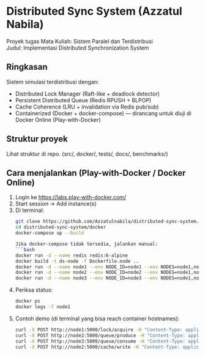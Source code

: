 # Distributed Sync System (Azzatul Nabila)

Proyek tugas Mata Kuliah: Sistem Paralel dan Terdistribusi  
Judul: Implementasi Distributed Synchronization System

## Ringkasan
Sistem simulasi terdistribusi dengan:
- Distributed Lock Manager (Raft-like + deadlock detector)
- Persistent Distributed Queue (Redis RPUSH + BLPOP)
- Cache Coherence (LRU + invalidation via Redis pub/sub)
- Containerized (Docker + docker-compose) — dirancang untuk diuji di Docker Online (Play-with-Docker)

## Struktur proyek
Lihat struktur di repo. (src/, docker/, tests/, docs/, benchmarks/)

## Cara menjalankan (Play-with-Docker / Docker Online)
1. Login ke https://labs.play-with-docker.com/
2. Start session → Add instance(s)
3. Di terminal:
   ```bash
   git clone https://github.com/Azzatulnabila/distributed-sync-system.git
   cd distributed-sync-system/docker
   docker-compose up --build

   Jika docker-compose tidak tersedia, jalankan manual:
   ```bash
   docker run -d --name redis redis:6-alpine
   docker build -t ds-node -f Dockerfile.node ..
   docker run -d --name node1 --env NODE_ID=node1 --env NODES=node1,node2,node3 --env REDIS_HOST=redis ds-node
   docker run -d --name node2 --env NODE_ID=node2 --env NODES=node1,node2,node3 --env REDIS_HOST=redis ds-node
   docker run -d --name node3 --env NODE_ID=node3 --env NODES=node1,node2,node3 --env REDIS_HOST=redis ds-node

4. Periksa status:
   ```bash
   docker ps
   docker logs -f node1

5. Contoh demo (di terminal yang bisa reach container hostnames):
   ```bash
   curl -X POST http://node1:5000/lock/acquire -H "Content-Type: application/json" -d '{"resource":"r1","mode":"exclusive"}'
   curl -X POST http://node2:5000/queue/produce -H "Content-Type: application/json" -d '{"topic":"t","message":"hello"}'
   curl -X POST http://node3:5000/queue/consume -H "Content-Type: application/json" -d '{"topic":"t"}'
   curl -X POST http://node2:5000/cache/write -H "Content-Type: application/json" -d '{"key":"k1","value":"v1"}'





